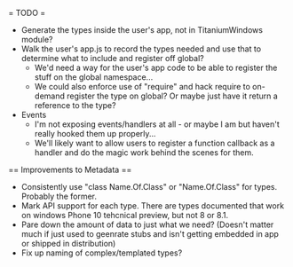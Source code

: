 = TODO =
- Generate the types inside the user's app, not in TitaniumWindows module?
- Walk the user's app.js to record the types needed and use that to determine what to include and register off global?
	- We'd need a way for the user's app code to be able to register the stuff on the global namespace...
	- We could also enforce use of "require" and hack require to on-demand register the type on global? Or maybe just have it return a reference to the type?
- Events
	- I'm not exposing events/handlers at all - or maybe I am but haven't really hooked them up properly...
	- We'll likely want to allow users to register a function callback as a handler and do the magic work behind the scenes for them.

== Improvements to Metadata ==
- Consistently use "class Name.Of.Class" or "Name.Of.Class" for types. Probably the former.
- Mark API support for each type. There are types documented that work on windows Phone 10 tehcnical preview, but not 8 or 8.1.
- Pare down the amount of data to just what we need? (Doesn't matter much if just used to geenrate stubs and isn't getting embedded in app or shipped in distribution)
- Fix up naming of complex/templated types?